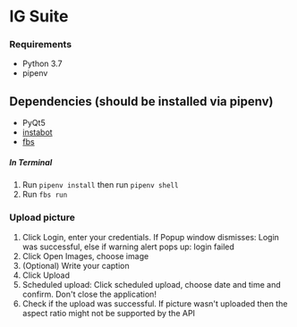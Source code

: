 # IG Suite

### Requirements
* Python 3.7
* pipenv

## Dependencies (should be installed via pipenv)
* PyQt5
* [instabot](https://github.com/instagrambot/instabot)
* [fbs](https://build-system.fman.io/)

##### In Terminal
1. Run ```pipenv install``` then run ```pipenv shell```
2. Run ```fbs run```

### Upload picture
1. Click Login, enter your credentials. If Popup window dismisses: Login was successful, else if warning alert pops up: login failed
2. Click Open Images, choose image
3. (Optional) Write your caption
4. Click Upload
5. Scheduled upload: Click scheduled upload, choose date and time and confirm. Don't close the application!
6. Check if the upload was successful. If picture wasn't uploaded then the aspect ratio might not be supported by the API
